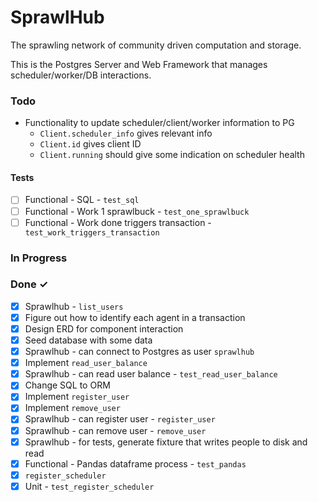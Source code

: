 # SprawlHub

The sprawling network of community driven computation and storage.

This is the Postgres Server and Web Framework that manages scheduler/worker/DB interactions.

### Todo

- Functionality to update scheduler/client/worker information to PG
    - `Client.scheduler_info` gives relevant info
    - `Client.id` gives client ID
    - `Client.running` should give some indication on scheduler health

#### Tests

- [ ] Functional - SQL - `test_sql`
- [ ] Functional - Work 1 sprawlbuck - `test_one_sprawlbuck`
- [ ] Functional - Work done triggers transaction - ` test_work_triggers_transaction`

### In Progress

### Done ✓

- [x] Sprawlhub - `list_users`
- [x] Figure out how to identify each agent in a transaction
- [x] Design ERD for component interaction
- [x] Seed database with some data
- [x] Sprawlhub - can connect to Postgres as user `sprawlhub`
- [x] Implement `read_user_balance`
- [x] Sprawlhub - can read user balance - `test_read_user_balance`
- [x] Change SQL to ORM
- [x] Implement `register_user`
- [x] Implement `remove_user`
- [x] Sprawlhub - can register user - `register_user`
- [x] Sprawlhub - can remove user - `remove_user`
- [x] Sprawlhub - for tests, generate fixture that writes people to disk and read
- [x] Functional - Pandas dataframe process - `test_pandas`
- [x] `register_scheduler`
- [x] Unit - `test_register_scheduler`
